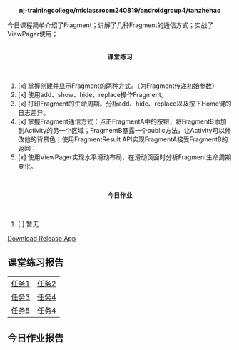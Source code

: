 <div>
    <p align="center">
        <strong>nj-trainingcollege/miclassroom240819/androidgroup4/tanzhehao</strong>
        <br>
    </p>
    今日课程简单介绍了Fragment；讲解了几种Fragment的通信方式；实战了ViewPager使用；
    <br><br>
    <p align="center"><strong>课堂练习</strong></p>
    <br>
</div>

1. [x] 掌握创建并显示Fragment的两种方式。（为Fragment传递初始参数）
2. [x] 使用add、show、hide、replace操作Fragment。
3. [x] 打印Fragment的生命周期。分析add、hide、replace以及按下Home键的日志差异。
4. [x] 掌握Fragment通信方式：点击FragmentA中的按钮，将FragmentB添加到Activity的另一个区域；FragmentB暴露一个public方法，让Activity可以修改他的背景色；使用FragmentResult API实现FragmentA接受FragmentB的返回；
5. [x] 使用ViewPager实现水平滑动布局，在滑动页面时分析Fragment生命周期变化。


<div>
    <br>
    <p align="center"><strong>今日作业</strong></p>
    <br>
</div>

1. [ ] 暂无

<div>
    <a href="https://partner-gitlab.mioffice.cn/nj-trainingcollege/miclassroom240819/androidgroup4/tanzhehao/homework/-/raw/main/day3/app/release/app-release.apk?inline=false">Download Release App</a>
    <br>
</div>

## 课堂练习报告

|                                                                                                                                                   |                                                                                                                                                   |
| ------------------------------------------------------------------------------------------------------------------------------------------------- | ------------------------------------------------------------------------------------------------------------------------------------------------- |
| [任务1](https://partner-gitlab.mioffice.cn/nj-trainingcollege/miclassroom240819/androidgroup4/tanzhehao/homework/-/blob/main/day3/Day3-Train1.md) | [任务2](https://partner-gitlab.mioffice.cn/nj-trainingcollege/miclassroom240819/androidgroup4/tanzhehao/homework/-/blob/main/day3/Day3-Train2.md) |
| [任务3](https://partner-gitlab.mioffice.cn/nj-trainingcollege/miclassroom240819/androidgroup4/tanzhehao/homework/-/blob/main/day3/Day3-Train3.md) | [任务4](https://partner-gitlab.mioffice.cn/nj-trainingcollege/miclassroom240819/androidgroup4/tanzhehao/homework/-/blob/main/day3/Day3-Train4.md) |
| [任务5](https://partner-gitlab.mioffice.cn/nj-trainingcollege/miclassroom240819/androidgroup4/tanzhehao/homework/-/blob/main/day3/Day3-Train5.md) | [任务4](https://partner-gitlab.mioffice.cn/nj-trainingcollege/miclassroom240819/androidgroup4/tanzhehao/homework/-/blob/main/day3/Day3-Train4.md) |

## 今日作业报告

